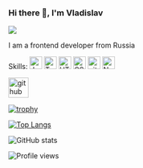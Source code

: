 ### Hi there 👋, I'm Vladislav
![](https://arturssmirnovs.github.io/github-profile-readme-generator/images/banner.png)

I am a frontend developer from Russia

Skills:
<img src="https://img.shields.io/badge/JavaScript-282C34?logo=javascript&logoColor=F7DF1E" alt="JavaScript logo" title="JavaScript" height="25" />
<img src="https://img.shields.io/badge/TypeScript-282C34?logo=typescript&logoColor=3178C6" alt="TypeScript logo" title="TypeScript" height="25" />
<img src="https://img.shields.io/badge/HTML5-282C34?logo=html5&logoColor=E34F26" alt="HTML5 logo" title="HTML5" height="25" />
<img src="https://img.shields.io/badge/CSS3-282C34?logo=css3&logoColor=1572B6" alt="CSS3 logo" title="CSS3" height="25" />
<img src="https://img.shields.io/badge/git-282C34?logo=git&logoColor=F05032" alt="git logo" title="git" height="25" />
<img src="https://img.shields.io/badge/Node.js-282C34?logo=node.js&logoColor=339933" alt="Node.js logo" title="Node.js" height="25" />

[<img src='https://cdn.jsdelivr.net/npm/simple-icons@3.0.1/icons/github.svg' alt='github' height='40'>](https://github.com/feelthemoon)  

[![trophy](https://github-profile-trophy.vercel.app/?username=feelthemoon)](https://github.com/ryo-ma/github-profile-trophy)

[![Top Langs](https://github-readme-stats.vercel.app/api/top-langs/?username=feelthemoon)](https://github.com/anuraghazra/github-readme-stats)

![GitHub stats](https://github-readme-stats.vercel.app/api?username=feelthemoon&show_icons=true&count_private=true)  

![Profile views](https://gpvc.arturio.dev/feelthemoon)  
